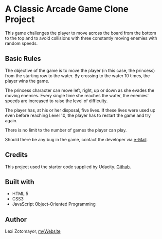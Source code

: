 # A Classic Arcade Game Clone Project 
This game challenges the player to move across the board from the bottom to the top and to avoid collisions with three constantly moving enemies with random speeds. 

## Basic Rules
The objective of the game is to move the player (in this case, the princess) from the starting row to the water. By crossing to the water 10 times, the player wins the game. 

The princess character can move left, right, up or down as she evades the moving enemies. Every single time she reaches the water, the enemies' speeds are increased to raise the level of difficulty. 

The player has, at his or her disposal, five lives. If these lives were used up even before reaching Level 10, the player has to restart the game and try again. 

There is no limit to the number of games the player can play.  

Should there be any bug in the game, contact the developer via [e-Mail](mailto:lexi@zotomayor.com). 

## Credits
This project used the starter code supplied by Udacity. [Github](https://github.com/udacity/frontend-nanodegree-arcade-game#instructions).

## Built with 
- HTML 5
- CSS3
- JavaScript Object-Oriented Programming

## Author
Lexi Zotomayor, [myWebsite](https://zotomayor.com)
